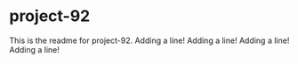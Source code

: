 # project-92

This is the readme for project-92.
Adding a line!
Adding a line!
Adding a line!
Adding a line!
